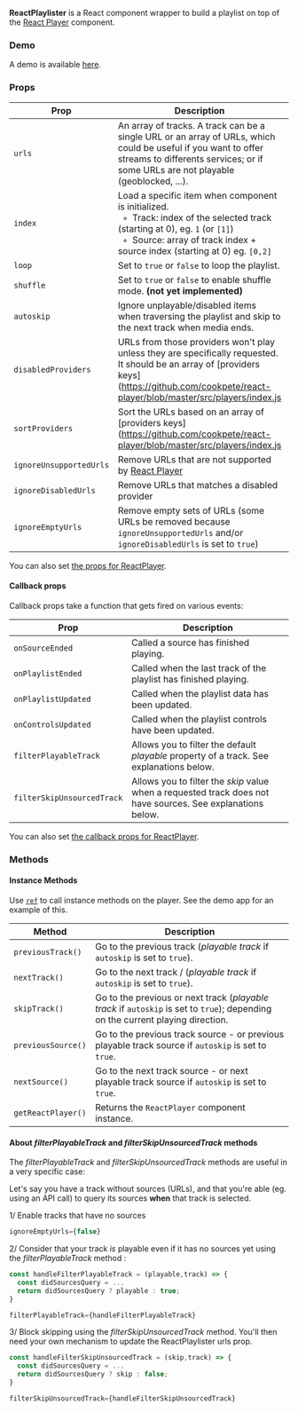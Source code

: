 **ReactPlaylister** is a React component wrapper to build a playlist on top of the [React Player](https://github.com/cookpete/react-player) component.

### Demo

A demo is available [here](https://spiff-radio.org/react-playlister).

### Props

Prop | Description | Default
---- | ----------- | -------
`urls` | An array of tracks. A track can be a single URL or an array of URLs, which could be useful if you want to offer streams to differents services; or if some URLs are not playable (geoblocked, ...). | `undefined`
`index` | Load a specific item when component is initialized.<br/>&nbsp; ◦ &nbsp;Track: index of the selected track (starting at 0), eg. `1` (or `[1]`)<br/>&nbsp; ◦ &nbsp;Source: array of track index + source index (starting at 0) eg. `[0,2]` | `undefined`
`loop` | Set to `true` or `false` to loop the playlist. | `false`
`shuffle` | Set to `true` or `false` to enable shuffle mode. **(not yet implemented)** | `false`
`autoskip` | Ignore unplayable/disabled items when traversing the playlist and skip to the next track when media ends.  | `true`
`disabledProviders` | URLs from those providers won't play unless they are specifically requested.  It should be an array of [providers keys](https://github.com/cookpete/react-player/blob/master/src/players/index.js | `undefined`
`sortProviders` | Sort the URLs based on an array of [providers keys](https://github.com/cookpete/react-player/blob/master/src/players/index.js | `['file']`
`ignoreUnsupportedUrls` | Remove URLs that are not supported by [React Player](https://github.com/cookpete/react-player) | `true`
`ignoreDisabledUrls` | Remove URLs that matches a disabled provider | `true`
`ignoreEmptyUrls` | Remove empty sets of URLs (some URLs be removed because `ignoreUnsupportedUrls` and/or `ignoreDisabledUrls` is set to `true`) | `true`



You can also set [the props for ReactPlayer](https://github.com/cookpete/react-player/blob/master/README.md#props).

#### Callback props

Callback props take a function that gets fired on various events:

Prop | Description
---- | -----------
`onSourceEnded` | Called a source has finished playing.
`onPlaylistEnded` | Called when the last track of the playlist has finished playing.
`onPlaylistUpdated` | Called when the playlist data has been updated.
`onControlsUpdated` | Called when the playlist controls have been updated.
`filterPlayableTrack` | Allows you to filter the default *playable* property of a track.  See explanations below.
`filterSkipUnsourcedTrack` | Allows you to filter the *skip* value when a requested track does not have sources.  See explanations below.

You can also set [the callback props for ReactPlayer](https://github.com/cookpete/react-player/blob/master/README.md#callback-props).

### Methods

#### Instance Methods
Use [`ref`](https://facebook.github.io/react/docs/refs-and-the-dom.html) to call instance methods on the player. See the demo app for an example of this.

Method | Description
------ | -----------
`previousTrack()` | Go to the previous track (*playable track* if `autoskip` is set to `true`).
`nextTrack()` | Go to the next track / (*playable track* if `autoskip` is set to `true`).
`skipTrack()` | Go to the previous or next track (*playable track* if `autoskip` is set to `true`); depending on the current playing direction.
`previousSource()` | Go to the previous track source - or previous playable track source if `autoskip` is set to `true`.
`nextSource()` | Go to the next track source - or next playable track source if `autoskip` is set to `true`.
`getReactPlayer()` | Returns the `ReactPlayer` component instance.

#### About *filterPlayableTrack* and *filterSkipUnsourcedTrack* methods

The *filterPlayableTrack* and *filterSkipUnsourcedTrack* methods are useful in a very specific case:

Let's say you have a track without sources (URLs), and that you're able (eg. using an API call) to query its sources **when** that track is selected.

1/ Enable tracks that have no sources

```js
ignoreEmptyUrls={false}
```

2/ Consider that your track *is* playable even if it has no sources yet using the *filterPlayableTrack* method :

```js
const handleFilterPlayableTrack = (playable,track) => {
  const didSourcesQuery = ...
  return didSourcesQuery ? playable : true;
}

filterPlayableTrack={handleFilterPlayableTrack}
```

3/ Block skipping using the *filterSkipUnsourcedTrack* method.  You'll then need your own mechanism to update the ReactPlaylister urls prop.

```js
const handleFilterSkipUnsourcedTrack = (skip,track) => {
  const didSourcesQuery = ...
  return didSourcesQuery ? skip : false;
}

filterSkipUnsourcedTrack={handleFilterSkipUnsourcedTrack}
```
